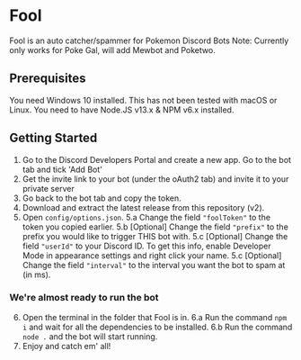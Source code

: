 # Fool
Fool is an auto catcher/spammer for Pokemon Discord Bots
Note: Currently only works for Poke Gal, will add Mewbot and Poketwo.

## Prerequisites
You need Windows 10 installed. This has not been tested with macOS or Linux.
You need to have Node.JS v13.x & NPM v6.x installed.

## Getting Started

1. Go to the Discord Developers Portal and create a new app. Go to the bot tab and tick 'Add Bot'
2. Get the invite link to your bot (under the oAuth2 tab) and invite it to your private server
3. Go back to the bot tab and copy the token.
4. Download and extract the latest release from this repository (v2).
5. Open `config/options.json`.
5.a Change the field `"foolToken"` to the token you copied earlier.
5.b [Optional] Change the field `"prefix"` to the prefix you would like to trigger THIS bot with.
5.c [Optional] Change the field `"userId"` to your Discord ID. To get this info, enable Developer Mode in appearance settings and right click your name.
5.c [Optional] Change the field `"interval"` to the interval you want the bot to spam at (in ms).
### We're almost ready to run the bot
6. Open the terminal in the folder that Fool is in.
6.a Run the command `npm i` and wait for all the dependencies to be installed.
6.b Run the command `node .` and the bot will start running.
7. Enjoy and catch em' all!
